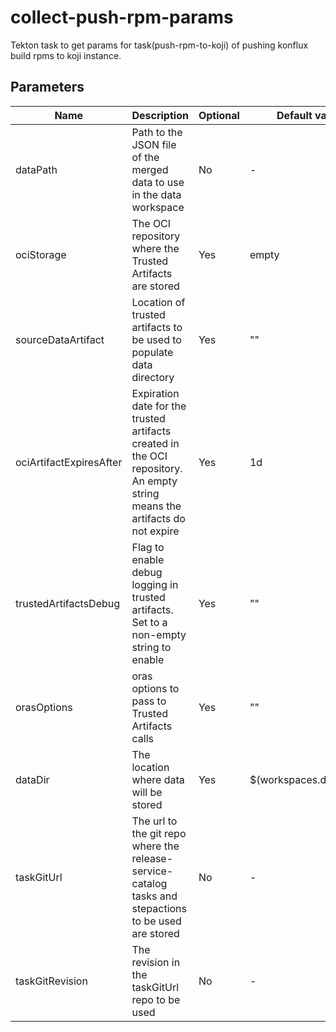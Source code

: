 # collect-push-rpm-params

Tekton task to get params for task(push-rpm-to-koji) of pushing konflux build rpms to koji instance.

## Parameters

| Name                    | Description                                                                                                                | Optional | Default value           |
|-------------------------|----------------------------------------------------------------------------------------------------------------------------|----------|-------------------------|
| dataPath                | Path to the JSON file of the merged data to use in the data workspace                                                      | No       | -                       |
| ociStorage              | The OCI repository where the Trusted Artifacts are stored                                                                  | Yes      | empty                   |
| sourceDataArtifact      | Location of trusted artifacts to be used to populate data directory                                                        | Yes      | ""                      |
| ociArtifactExpiresAfter | Expiration date for the trusted artifacts created in the OCI repository. An empty string means the artifacts do not expire | Yes      | 1d                      |
| trustedArtifactsDebug   | Flag to enable debug logging in trusted artifacts. Set to a non-empty string to enable                                     | Yes      | ""                      |
| orasOptions             | oras options to pass to Trusted Artifacts calls                                                                            | Yes      | ""                      |
| dataDir                 | The location where data will be stored                                                                                     | Yes      | $(workspaces.data.path) |
| taskGitUrl              | The url to the git repo where the release-service-catalog tasks and stepactions to be used are stored                      | No       | -                       |
| taskGitRevision         | The revision in the taskGitUrl repo to be used                                                                             | No       | -                       |
